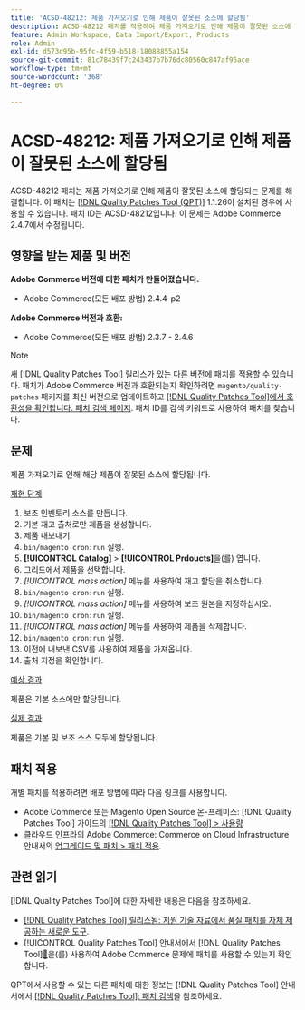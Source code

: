 ```yaml
---
title: 'ACSD-48212: 제품 가져오기로 인해 제품이 잘못된 소스에 할당됨'
description: ACSD-48212 패치를 적용하여 제품 가져오기로 인해 제품이 잘못된 소스에 할당되는 Adobe Commerce 문제를 해결합니다.
feature: Admin Workspace, Data Import/Export, Products
role: Admin
exl-id: d573d95b-95fc-4f59-b518-18088855a154
source-git-commit: 81c78439f7c243437b7b76dc80560c847af95ace
workflow-type: tm+mt
source-wordcount: '368'
ht-degree: 0%

---
```


# ACSD-48212: 제품 가져오기로 인해 제품이 잘못된 소스에 할당됨

ACSD-48212 패치는 제품 가져오기로 인해 제품이 잘못된 소스에 할당되는 문제를 해결합니다. 이 패치는 [[!DNL Quality Patches Tool (QPT)]](https://experienceleague.adobe.com/en/docs/commerce-knowledge-base/kb/announcements/commerce-announcements/magento-quality-patches-released-new-tool-to-self-serve-quality-patches) 1.1.26이 설치된 경우에 사용할 수 있습니다. 패치 ID는 ACSD-48212입니다. 이 문제는 Adobe Commerce 2.4.7에서 수정됩니다.

## 영향을 받는 제품 및 버전

**Adobe Commerce 버전에 대한 패치가 만들어졌습니다.**

* Adobe Commerce(모든 배포 방법) 2.4.4-p2

**Adobe Commerce 버전과 호환:**

* Adobe Commerce(모든 배포 방법) 2.3.7 - 2.4.6

>[!NOTE]
>
>새 [!DNL Quality Patches Tool] 릴리스가 있는 다른 버전에 패치를 적용할 수 있습니다. 패치가 Adobe Commerce 버전과 호환되는지 확인하려면 `magento/quality-patches` 패키지를 최신 버전으로 업데이트하고 [[!DNL Quality Patches Tool]에서 호환성을 확인합니다. 패치 검색 페이지](https://experienceleague.adobe.com/tools/commerce-quality-patches/index.html). 패치 ID를 검색 키워드로 사용하여 패치를 찾습니다.

## 문제

제품 가져오기로 인해 해당 제품이 잘못된 소스에 할당됩니다.

<u>재현 단계</u>:

1. 보조 인벤토리 소스를 만듭니다.
1. 기본 재고 출처로만 제품을 생성합니다.
1. 제품 내보내기.
1. `bin/magento cron:run` 실행.
1. **[!UICONTROL Catalog]** > **[!UICONTROL Prdoucts]**&#x200B;을(를) 엽니다.
1. 그리드에서 제품을 선택합니다.
1. *[!UICONTROL mass action]* 메뉴를 사용하여 재고 할당을 취소합니다.
1. `bin/magento cron:run` 실행.
1. *[!UICONTROL mass action]* 메뉴를 사용하여 보조 원본을 지정하십시오.
1. `bin/magento cron:run` 실행.
1. *[!UICONTROL mass action]* 메뉴를 사용하여 제품을 삭제합니다.
1. `bin/magento cron:run` 실행.
1. 이전에 내보낸 CSV를 사용하여 제품을 가져옵니다.
1. 출처 지정을 확인합니다.

<u>예상 결과</u>:

제품은 기본 소스에만 할당됩니다.

<u>실제 결과</u>:

제품은 기본 및 보조 소스 모두에 할당됩니다.

## 패치 적용

개별 패치를 적용하려면 배포 방법에 따라 다음 링크를 사용합니다.

* Adobe Commerce 또는 Magento Open Source 온-프레미스: [!DNL Quality Patches Tool] 가이드의 [[!DNL Quality Patches Tool] > 사용량](/help/tools/quality-patches-tool/usage.md)
* 클라우드 인프라의 Adobe Commerce: Commerce on Cloud Infrastructure 안내서의 [업그레이드 및 패치 > 패치 적용](https://experienceleague.adobe.com/docs/commerce-cloud-service/user-guide/develop/upgrade/apply-patches.html).

## 관련 읽기

[!DNL Quality Patches Tool]에 대한 자세한 내용은 다음을 참조하세요.

* [[!DNL Quality Patches Tool] 릴리스됨: 지원 기술 자료에서 품질 패치를 자체 제공하는 새로운 도구](https://experienceleague.adobe.com/en/docs/commerce-knowledge-base/kb/announcements/commerce-announcements/magento-quality-patches-released-new-tool-to-self-serve-quality-patches).
* [!UICONTROL Quality Patches Tool] 안내서에서  [!DNL Quality Patches Tool][&#128279;](/help/tools/quality-patches-tool/patches-available-in-qpt/check-patch-for-magento-issue-with-magento-quality-patches.md)을(를) 사용하여 Adobe Commerce 문제에 패치를 사용할 수 있는지 확인합니다.


QPT에서 사용할 수 있는 다른 패치에 대한 정보는 [!DNL Quality Patches Tool] 안내서에서 [[!DNL Quality Patches Tool]: 패치 검색](https://experienceleague.adobe.com/tools/commerce-quality-patches/index.html)을 참조하세요.
